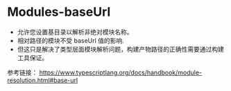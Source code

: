 # Modules-baseUrl

- 允许您设置基目录以解析非绝对模块名称。
- 相对路径的模块不受 baseUrl 值的影响.
- 但这只是解决了类型层面模块解析问题，构建产物路径的正确性需要通过构建工具保证。

参考链接：
https://www.typescriptlang.org/docs/handbook/module-resolution.html#base-url